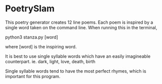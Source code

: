 # PoetrySlam


This poetry generator creates 12 line poems. Each poem is inspired by a single word taken on the command line. 
When running this in the terminal, 

python3 stanza.py [word]

where [word] is the inspiring word. 

It is best to use single syllable words which have an easily imagineable counterpart. 
ie. dark, light, love, death, birth

Single syllable words tend to have the most perfect rhymes, which is important for this program. 
